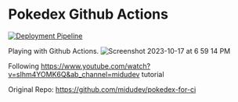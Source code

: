 # Pokedex Github Actions

[![Deployment Pipeline](https://github.com/RMJuanRuiz/pokedex-github-actions/actions/workflows/pipeline.yml/badge.svg)](https://github.com/RMJuanRuiz/pokedex-github-actions/actions/workflows/pipeline.yml)

Playing with Github Actions.
![Screenshot 2023-10-17 at 6 59 14 PM](https://github.com/RMJuanRuiz/pokedex-github-actions/assets/49765252/e96d555c-69b3-4966-8727-ef4b9df887e3)

Following https://www.youtube.com/watch?v=sIhm4YOMK6Q&ab_channel=midudev tutorial

Original Repo: https://github.com/midudev/pokedex-for-ci
